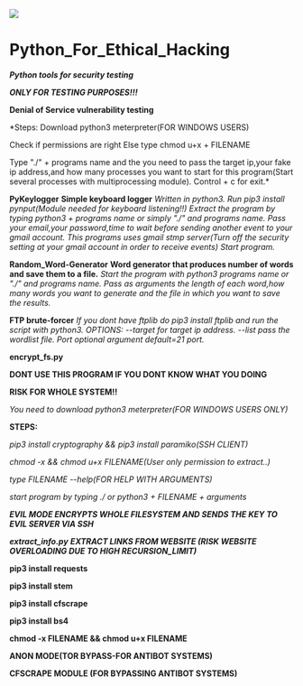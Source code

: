 
![](https://media.giphy.com/media/WiM5K1e9MtEic/giphy.gif)



# Python_For_Ethical_Hacking
***Python tools for security testing***

***ONLY FOR TESTING PURPOSES!!!***

**Denial of Service vulnerability testing**

*Steps:
  Download python3 meterpreter(FOR WINDOWS USERS)
  
  Check if permissions are right
  Else type chmod u+x + FILENAME 
  
  Type "./"  + programs name and the you need to pass the target ip,your fake ip address,and how many processes you want to  start for this program(Start several    processes with multiprocessing module).
Control + c for exit.*

**PyKeylogger**
**Simple keyboard logger**
*Written in python3.
    Run pip3 install pynput(Module needed for keyboard listening!!)
    Extract the program by typing python3 + programs name or simply "./"  and programs name.
    Pass your email,your password,time to wait before sending another event to your gmail account.
    This programs uses gmail stmp server(Turn off the security setting at your gmail account in order to receive events)
    Start program.*

**Random_Word-Generator**
**Word generator that produces number of words and save them to a file.**
  *Start the program with python3 programs name or "./" and programs name.
  Pass as arguments the length of each word,how many words you want to generate and the file in which you want to save the results.*

**FTP brute-forcer**
*If you dont have ftplib do pip3 install ftplib and run the script with python3.
  OPTIONS:
  --target for target ip address.
  --list pass the wordlist file.
  Port optional argument default=21 port.*

**encrypt_fs.py**

**DONT USE THIS PROGRAM IF YOU DONT KNOW WHAT YOU DOING**

**RISK FOR WHOLE SYSTEM!!**

*You need to download python3 meterpreter(FOR WINDOWS USERS ONLY)*
  
  **STEPS:**
  
  *pip3 install cryptography && pip3 install paramiko(SSH CLIENT)*
  
  *chmod -x && chmod u+x FILENAME(User only permission to extract..)*
  
  *type FILENAME --help(FOR HELP WITH ARGUMENTS)*
  
  *start program by typing ./ or python3 + FILENAME + arguments*
  
  ***EVIL MODE ENCRYPTS  WHOLE FILESYSTEM AND SENDS THE KEY TO EVIL SERVER VIA SSH***
  
 
 ***extract_info.py***
 ***EXTRACT LINKS FROM WEBSITE (RISK WEBSITE OVERLOADING DUE TO HIGH RECURSION_LIMIT)***
 
 **pip3 install requests**
 
 **pip3 install stem**
 
 **pip3 install cfscrape**
 
 **pip3 install bs4**
 
 **chmod -x FILENAME && chmod u+x FILENAME**
 
 **ANON MODE(TOR BYPASS-FOR ANTIBOT SYSTEMS)**
 
 **CFSCRAPE MODULE (FOR BYPASSING ANTIBOT SYSTEMS)**





